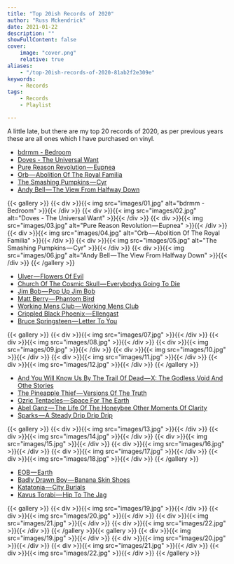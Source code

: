 ```yaml
---
title: "Top 20ish Records of 2020"
author: "Russ Mckendrick"
date: 2021-01-22
description: ""
showFullContent: false
cover:
    image: "cover.png"
    relative: true
aliases:
    - "/top-20ish-records-of-2020-81ab2f2e309e"
keywords:
    - Records
tags:
    - Records
    - Playlist

---
```


A little late, but there are my top 20 records of 2020, as per previous years these are all ones which I have purchased on vinyl.

- [bdrmm ‎- Bedroom](https://open.spotify.com/album/3Pu648nWwshjvkl96rKxPS)
- [Doves ‎- The Universal Want](https://open.spotify.com/album/0vaOcBL05Ed6bECTM9wTaA)
- [Pure Reason Revolution — Eupnea](https://open.spotify.com/album/1Hzmunb2uRfgrf0lZowr9j)
- [Orb — Abolition Of The Royal Familia](https://open.spotify.com/album/1euwyciwux1oVmj4r1Rf3X?si=8x8oo2V0T1K4IF52pyearw)
- [The Smashing Pumpkins — Cyr](https://open.spotify.com/album/6jyVmM4JOjBSzJqSa4fRaI?si=VlSjZK-QTSGxWRFCihmb2w)
- [Andy Bell — The View From Halfway Down](https://open.spotify.com/album/2Xt22gwrtjMKQQAayKbw4R?si=w3YGtrvVRwugvQaHbhIXQg)


{{< gallery >}}
    {{< div >}}{{< img src="images/01.jpg" alt="bdrmm ‎- Bedroom" >}}{{< /div >}}
    {{< div >}}{{< img src="images/02.jpg" alt="Doves ‎- The Universal Want" >}}{{< /div >}}
    {{< div >}}{{< img src="images/03.jpg" alt="Pure Reason Revolution — Eupnea" >}}{{< /div >}}
    {{< div >}}{{< img src="images/04.jpg" alt="Orb — Abolition Of The Royal Familia" >}}{{< /div >}}
    {{< div >}}{{< img src="images/05.jpg" alt="The Smashing Pumpkins — Cyr" >}}{{< /div >}}
    {{< div >}}{{< img src="images/06.jpg" alt="Andy Bell — The View From Halfway Down" >}}{{< /div >}}
{{< /gallery >}}

- [Ulver — Flowers Of Evil](https://open.spotify.com/album/0VYuTYQPftcTUmq2ehYlzV?si=1CutjzhXTjaVtvYb9StWmw)
- [Church Of The Cosmic Skull — Everybodys Going To Die](https://open.spotify.com/album/7zmXVi04UQH3Ku0slUVeBO?si=voAB0F3uRbuXQyf_b05x0A)
- [Jim Bob — Pop Up Jim Bob](https://open.spotify.com/album/01Fq0Jk1uACkBRxmeCLGYD?si=0hpu5YsARt2LR_xs27wUAw)
- [Matt Berry — Phantom Bird](https://open.spotify.com/album/1LZIZ0kLVAv4DZT2Nq00pI?si=QAIYyoEfQoWt8R33qpxR9w)
- [Working Mens Club — Working Mens Club](https://open.spotify.com/album/4Uzll2pB5SnmC0rulgDHyB?si=9CN44Zu0SIaPMG4kRvAiCw)
- [Crippled Black Phoenix — Ellengast](https://open.spotify.com/album/1cJS5A69PL7RmfkrVn106W?si=3c-XaFc4S1-LFKevmuzfqQ)
- [Bruce Springsteen — Letter To You](https://open.spotify.com/album/5devPxQnSKVF2Ed0CVwQZh?si=VimFvi-nRJGknrBZY0ykwQ)

{{< gallery >}}
    {{< div >}}{{< img src="images/07.jpg" >}}{{< /div >}}
    {{< div >}}{{< img src="images/08.jpg" >}}{{< /div >}}
    {{< div >}}{{< img src="images/09.jpg" >}}{{< /div >}}
    {{< div >}}{{< img src="images/10.jpg" >}}{{< /div >}}
    {{< div >}}{{< img src="images/11.jpg" >}}{{< /div >}}
    {{< div >}}{{< img src="images/12.jpg" >}}{{< /div >}}
{{< /gallery >}}

- [And You Will Know Us By The Trail Of Dead — X: The Godless Void And Othe Stories](https://open.spotify.com/album/7bLutxO7uah4zdadduPlsb?si=0WHZad1CSSSheHF9kxGgWA)
- [The Pineapple Thief — Versions Of The Truth](https://open.spotify.com/album/44EwGPQOdVZu8dWJSgLGSm?si=Plpww7V5Qv-SRIxowX2yhQ)
- [Ozric Tentacles — Space For The Earth](https://open.spotify.com/album/2Jtm2jkinaMRN8HIMWMj7D?si=gaWehlgbSVWSC0GRugfBVQ)
- [Abel Ganz — The Life Of The Honeybee Other Moments Of Clarity](https://open.spotify.com/album/7HF9lrQwQSSC8lAboou73W?si=_ww3jWx_RSWMmpfHAvPT0A)
- [Sparks — A Steady Drip Drip Drip](https://open.spotify.com/album/43DZQacT84CN8EYfKcmeSL?si=UttuUWGeRPylGUVNW6jV8A)

{{< gallery >}}
    {{< div >}}{{< img src="images/13.jpg" >}}{{< /div >}}
    {{< div >}}{{< img src="images/14.jpg" >}}{{< /div >}}
    {{< div >}}{{< img src="images/15.jpg" >}}{{< /div >}}
    {{< div >}}{{< img src="images/16.jpg" >}}{{< /div >}}
    {{< div >}}{{< img src="images/17.jpg" >}}{{< /div >}}
    {{< div >}}{{< img src="images/18.jpg" >}}{{< /div >}}
{{< /gallery >}}


- [EOB — Earth](https://open.spotify.com/album/01oZaEB5otlVEliljooL82?si=_-XXiP23S3i2rWog5aWkcQ)
- [Badly Drawn Boy — Banana Skin Shoes](https://open.spotify.com/album/1cAXo6rl91xweqLM9M54KP?si=owtXtyPMRJurzT5ywlz-NQ)
- [Katatonia — City Burials](https://open.spotify.com/album/1DX36PVNNEo2o9RAZN6OYJ?si=KYn4IyXyQeuIaXZ9qB8d9Q)
- [Kavus Torabi — Hip To The Jag](https://open.spotify.com/album/0rnxP99MwQY1rr6Y4phq1Y?si=5S6GlsGQTfqaQvJblb_IPg)

{{< gallery >}}
    {{< div >}}{{< img src="images/19.jpg" >}}{{< /div >}}
    {{< div >}}{{< img src="images/20.jpg" >}}{{< /div >}}
    {{< div >}}{{< img src="images/21.jpg" >}}{{< /div >}}
    {{< div >}}{{< img src="images/22.jpg" >}}{{< /div >}}
{{< /gallery >}}{{< gallery >}}
    {{< div >}}{{< img src="images/19.jpg" >}}{{< /div >}}
    {{< div >}}{{< img src="images/20.jpg" >}}{{< /div >}}
    {{< div >}}{{< img src="images/21.jpg" >}}{{< /div >}}
    {{< div >}}{{< img src="images/22.jpg" >}}{{< /div >}}
{{< /gallery >}}